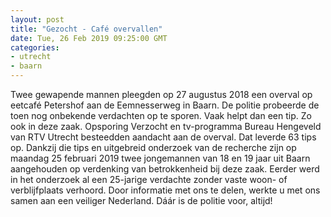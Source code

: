 ```yaml
---
layout: post
title: "Gezocht - Café overvallen"
date: Tue, 26 Feb 2019 09:25:00 GMT
categories: 
- utrecht 
- baarn 
---
```


Twee gewapende mannen pleegden op 27 augustus 2018 een overval op eetcafé Petershof aan de Eemnesserweg in Baarn. De politie probeerde de toen nog onbekende verdachten op te sporen. Vaak helpt dan een tip. Zo ook in deze zaak. Opsporing Verzocht en tv-programma Bureau Hengeveld van RTV Utrecht besteedden aandacht aan de overval. Dat leverde 63 tips op. Dankzij die tips en uitgebreid onderzoek van de recherche zijn op maandag 25 februari 2019 twee jongemannen van 18 en 19 jaar uit Baarn aangehouden op verdenking van betrokkenheid bij deze zaak. Eerder werd in het onderzoek al een 25-jarige verdachte zonder vaste woon- of verblijfplaats verhoord. Door informatie met ons te delen, werkte u met ons samen aan een veiliger Nederland. Dáár is de politie voor, altijd!
